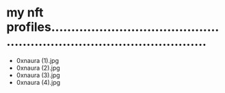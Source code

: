 # my nft profiles............................................................................................
- 0xnaura (1).jpg
- 0xnaura (2).jpg
- 0xnaura (3).jpg
- 0xnaura (4).jpg
